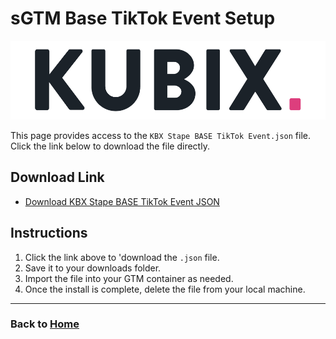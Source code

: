 # sGTM Base TikTok Event Setup
![](https://raw.githubusercontent.com/kyle-williams-kubix/GTM-containers/refs/heads/main/Assets/Logos/Banner.png)

This page provides access to the `KBX Stape BASE TikTok Event.json` file. Click the link below to download the file directly.

## Download Link

- [Download KBX Stape BASE TikTok Event JSON](https://github.com/kyle-williams-kubix/GTM-containers/blob/6383730ddb96cb7968a1fe3a7f403d9334537da1/Marketing%20Tags/Klaviyo/KBX%20sGTM%20-%20Base%20Setup.json)
## Instructions

1. Click the link above to 'download the `.json` file.
2. Save it to your downloads folder.
3. Import the file into your GTM container as needed. 
4. Once the install is complete, delete the file from your local machine.

---
### Back to [Home](https://kyle-williams-kubix.github.io/GTM-containers/)
